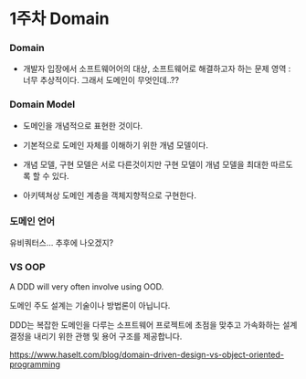 # 1주차 Domain

### Domain

- 개발자 입장에서 소프트웨어어의 대상, 소프트웨어로 해결하고자 하는 문제 영역 
: 너무 추상적이다. 그래서 도메인이 무엇인데..??

### Domain Model 

- 도메인을 개념적으로 표현한 것이다. 

- 기본적으로 도메인 자체를 이해하기 위한 개념 모델이다. 

- 개념 모델, 구현 모델은 서로 다른것이지만 구현 모델이 개념 모델을 최대한 따르도록 할 수 있다. 

- 아키텍쳐상 도메인 계층을 객체지향적으로 구현한다. 


### 도메인 언어 

유비쿼터스... 추후에 나오겠지? 


### VS OOP 

A DDD will very often involve using OOD.

도메인 주도 설계는 기술이나 방법론이 아닙니다. 

DDD는 복잡한 도메인을 다루는 소프트웨어 프로젝트에 초점을 맞추고 가속화하는 설계 결정을 내리기 위한 관행 및 용어 구조를 제공합니다.

https://www.haselt.com/blog/domain-driven-design-vs-object-oriented-programming







